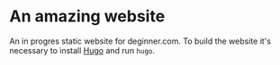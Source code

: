 An amazing website
=======

An in progres static website for deginner.com. To build the website it's necessary to install [Hugo](http://gohugo.io/) and run `hugo`.
